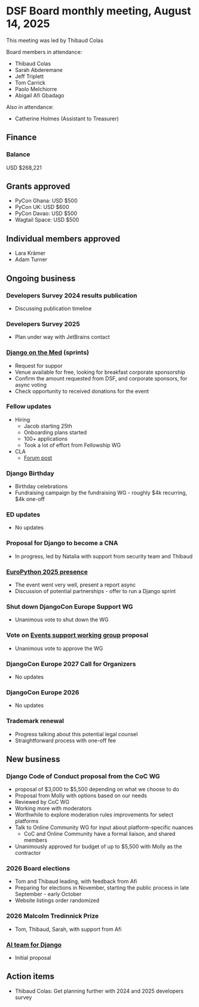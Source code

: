 # DSF Board monthly meeting, August 14, 2025

This meeting was led by Thibaud Colas

Board members in attendance:
- Thibaud Colas
- Sarah Abderemane
- Jeff Triplett
- Tom Carrick
- Paolo Melchiorre
- Abigail Afi Gbadago

Also in attendance:
- Catherine Holmes (Assistant to Treasurer)

## Finance

### Balance
USD $268,221

## Grants approved
- PyCon Ghana: USD $500
- PyCon UK: USD $600
- PyCon Davao: USD $500
- Wagtail Space: USD $500

## Individual members approved
- Lara Krämer
- Adam Turner

## Ongoing business

### Developers Survey 2024 results publication
- Discussing publication timeline

### Developers Survey 2025
- Plan under way with JetBrains contact

### [Django on the Med](https://www.djangomed.eu/) (sprints)
- Request for suppor
- Venue available for free, looking for breakfast corporate sponsorship
- Confirm the amount requested from DSF, and corporate sponsors, for async voting
- Check opportunity to received donations for the event

### Fellow updates
- Hiring
	- Jacob starting 25th
	- Onboarding plans started
	- 100+ applications
	- Took a lot of effort from Fellowship WG
- CLA
	- [Forum post](https://forum.djangoproject.com/t/cla-vs-dco-for-django-contributors/42399)

### Django Birthday
- Birthday celebrations 
- Fundraising campaign by the fundraising WG - roughly $4k recurring, $4k one-off

### ED updates
- No updates

### Proposal for Django to become a CNA
- In progress, led by Natalia with support from security team and Thibaud

### [EuroPython 2025 presence](https://docs.google.com/document/u/0/d/1RSSNOolvZ3aENggEwLd3o9OcTwXOHb7QtlzTy0JaeVM/edit)
- The event went very well, present a report async
- Discussion of potential partnerships - offer to run a Django sprint

### Shut down DjangoCon Europe Support WG
- Unanimous vote to shut down the WG

### Vote on [Events support working group](https://github.com/django/dsf-working-groups/pull/46) proposal
- Unanimous vote to approve the WG
    
### DjangoCon Europe 2027 Call for Organizers
- No updates
    
### DjangoCon Europe 2026
- No updates

### Trademark renewal
- Progress talking about this potential legal counsel
- Straightforward process with one-off fee

## New business

### Django Code of Conduct proposal from the CoC WG
- proposal of $3,000 to $5,500 depending on what we choose to do
- Proposal from Molly with options based on our needs
- Reviewed by CoC WG
- Working more with moderators
- Worthwhile to explore moderation rules improvements for select platforms
- Talk to Online Community WG for input about platform-specific nuances
	- CoC and Online Community have a formal liaison, and shared members
- Unanimously approved for budget of up to $5,500 with Molly as the contractor
    
### 2026 Board elections
- Tom and Thibaud leading, with feedback from Afi
- Preparing for elections in November, starting the public process in late September - early October
- Website listings order randomized
    
### 2026 Malcolm Tredinnick Prize
- Tom, Thibaud, Sarah, with support from Afi

### [AI team for Django](https://docs.google.com/document/d/1zaPM9LO3KfJZ0fDT3spd2yZSP0HGSNCuP9_EkCPJT9g/edit)
- Initial proposal

## Action items
- Thibaud Colas: Get planning further with 2024 and 2025 developers survey

